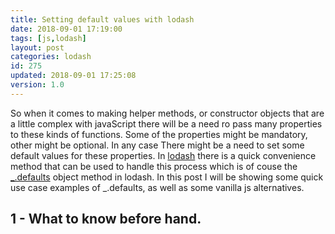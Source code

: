 ```yaml
---
title: Setting default values with lodash
date: 2018-09-01 17:19:00
tags: [js,lodash]
layout: post
categories: lodash
id: 275
updated: 2018-09-01 17:25:08
version: 1.0
---
```


So when it comes to making helper methods, or constructor objects that are a little complex with javaScript there will be a need ro pass many properties to these kinds of functions. Some of the properties might be mandatory, other might be optional. In any case There might be a need to set some default values for these properties. In [lodash](https://lodash.com/) there is a quick convenience method that can be used to handle this process which is of couse the [\_.defaults](https://lodash.com/docs/4.17.10#defaults) object method in lodash. In this post I will be showing some quick use case examples of \_.defaults, as well as some vanilla js alternatives.

<!-- more -->

## 1 - What to know before hand.
